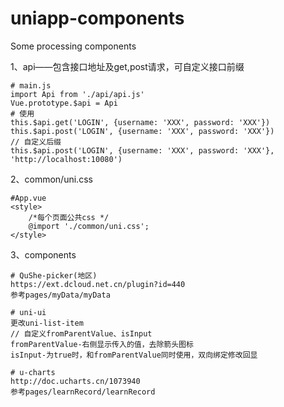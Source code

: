 # uniapp-components
Some processing components

1、api——包含接口地址及get,post请求，可自定义接口前缀
```
# main.js
import Api from './api/api.js'
Vue.prototype.$api = Api
# 使用
this.$api.get('LOGIN', {username: 'XXX', password: 'XXX'})
this.$api.post('LOGIN', {username: 'XXX', password: 'XXX'})
// 自定义后缀
this.$api.post('LOGIN', {username: 'XXX', password: 'XXX'}, 'http://localhost:10080')
```
2、common/uni.css
```
#App.vue
<style>
	/*每个页面公共css */
	@import './common/uni.css';
</style>
```
3、components
```
# QuShe-picker(地区)
https://ext.dcloud.net.cn/plugin?id=440
参考pages/myData/myData

# uni-ui
更改uni-list-item
// 自定义fromParentValue、isInput
fromParentValue-右侧显示传入的值，去除箭头图标
isInput-为true时，和fromParentValue同时使用，双向绑定修改回显

# u-charts
http://doc.ucharts.cn/1073940
参考pages/learnRecord/learnRecord
```
